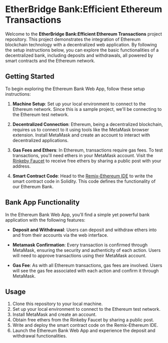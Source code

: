 # EtherBridge Bank:Efficient Ethereum Transactions


Welcome to the **EtherBridge Bank:Efficient Ethereum Transactions** project repository. This project demonstrates the integration of Ethereum blockchain technology with a decentralized web application. By following the setup instructions below, you can explore the basic functionalities of a decentralized bank, including deposits and withdrawals, all powered by smart contracts and the Ethereum network.

## Getting Started

To begin exploring the Ethereum Bank Web App, follow these setup instructions:

1. **Machine Setup**: Set up your local environment to connect to the Ethereum network. Since this is a sample project, we'll be connecting to the Ethereum test network.

2. **Decentralized Connection**: Ethereum, being a decentralized blockchain, requires us to connect to it using tools like the MetaMask browser extension. Install MetaMask and create an account to interact with decentralized applications.

3. **Gas Fees and Ethers**: In Ethereum, transactions require gas fees. To test transactions, you'll need ethers in your MetaMask account. Visit the [Rinkeby Faucet](https://faucet.rinkeby.io/) to receive free ethers by sharing a public post with your address.

4. **Smart Contract Code**: Head to the [Remix-Ethereum IDE](https://remix.ethereum.org/) to write the smart contract code in Solidity. This code defines the functionality of our Ethereum Bank.

## Bank App Functionality

In the Ethereum Bank Web App, you'll find a simple yet powerful bank application with the following features:

- **Deposit and Withdrawal**: Users can deposit and withdraw ethers into and from their accounts via the web interface.

- **Metamask Confirmation**: Every transaction is confirmed through MetaMask, ensuring the security and authenticity of each action. Users will need to approve transactions using their MetaMask account.

- **Gas Fee**: As with all Ethereum transactions, gas fees are involved. Users will see the gas fee associated with each action and confirm it through MetaMask.

## Usage

1. Clone this repository to your local machine.
2. Set up your local environment to connect to the Ethereum test network.
3. Install MetaMask and create an account.
4. Obtain free ethers from the Rinkeby Faucet by sharing a public post.
5. Write and deploy the smart contract code on the Remix-Ethereum IDE.
6. Launch the Ethereum Bank Web App and experience the deposit and withdrawal functionalities.

